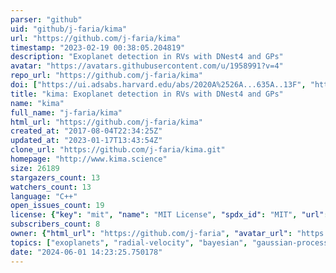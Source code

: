 ```yaml
---
parser: "github"
uid: "github/j-faria/kima"
url: "https://github.com/j-faria/kima"
timestamp: "2023-02-19 00:38:05.204819"
description: "Exoplanet detection in RVs with DNest4 and GPs"
avatar: "https://avatars.githubusercontent.com/u/1958991?v=4"
repo_url: "https://github.com/j-faria/kima"
doi: ["https://ui.adsabs.harvard.edu/abs/2020A%2526A...635A..13F", "https://ui.adsabs.harvard.edu/abs/2018JOSS....3..487F", "https://ui.adsabs.harvard.edu/abs/2023ascl.soft02014F/abstract"]
title: "kima: Exoplanet detection in RVs with DNest4 and GPs"
name: "kima"
full_name: "j-faria/kima"
html_url: "https://github.com/j-faria/kima"
created_at: "2017-08-04T22:34:25Z"
updated_at: "2023-01-17T13:43:54Z"
clone_url: "https://github.com/j-faria/kima.git"
homepage: "http://www.kima.science"
size: 26189
stargazers_count: 13
watchers_count: 13
language: "C++"
open_issues_count: 19
license: {"key": "mit", "name": "MIT License", "spdx_id": "MIT", "url": "https://api.github.com/licenses/mit", "node_id": "MDc6TGljZW5zZTEz"}
subscribers_count: 8
owner: {"html_url": "https://github.com/j-faria", "avatar_url": "https://avatars.githubusercontent.com/u/1958991?v=4", "login": "j-faria", "type": "User"}
topics: ["exoplanets", "radial-velocity", "bayesian", "gaussian-processes", "hacktoberfest"]
date: "2024-06-01 14:23:25.750178"
---
```

